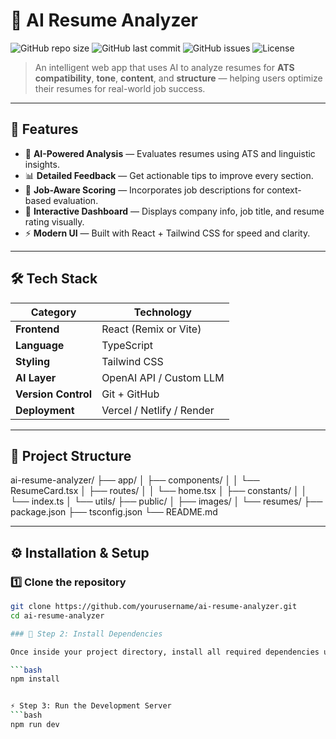 # 🧠 AI Resume Analyzer

![GitHub repo size](https://img.shields.io/github/repo-size/yourusername/ai-resume-analyzer)
![GitHub last commit](https://img.shields.io/github/last-commit/yourusername/ai-resume-analyzer)
![GitHub issues](https://img.shields.io/github/issues/yourusername/ai-resume-analyzer)
![License](https://img.shields.io/badge/license-private-red)

> An intelligent web app that uses AI to analyze resumes for **ATS compatibility**, **tone**, **content**, and **structure** — helping users optimize their resumes for real-world job success.

---

## 🚀 Features

- 🤖 **AI-Powered Analysis** — Evaluates resumes using ATS and linguistic insights.  
- 📊 **Detailed Feedback** — Get actionable tips to improve every section.  
- 💼 **Job-Aware Scoring** — Incorporates job descriptions for context-based evaluation.  
- 🧩 **Interactive Dashboard** — Displays company info, job title, and resume rating visually.  
- ⚡ **Modern UI** — Built with React + Tailwind CSS for speed and clarity.

---

## 🛠️ Tech Stack

| Category | Technology |
|-----------|-------------|
| **Frontend** | React (Remix or Vite) |
| **Language** | TypeScript |
| **Styling** | Tailwind CSS |
| **AI Layer** | OpenAI API / Custom LLM |
| **Version Control** | Git + GitHub |
| **Deployment** | Vercel / Netlify / Render |

---

## 📁 Project Structure

ai-resume-analyzer/
├── app/
│ ├── components/
│ │ └── ResumeCard.tsx
│ ├── routes/
│ │ └── home.tsx
│ ├── constants/
│ │ └── index.ts
│ └── utils/
├── public/
│ ├── images/
│ └── resumes/
├── package.json
├── tsconfig.json
└── README.md



---

## ⚙️ Installation & Setup

### 1️⃣ Clone the repository
```bash
git clone https://github.com/yourusername/ai-resume-analyzer.git
cd ai-resume-analyzer

### 🧩 Step 2: Install Dependencies

Once inside your project directory, install all required dependencies using **npm**:

```bash
npm install


⚡ Step 3: Run the Development Server
```bash
npm run dev
